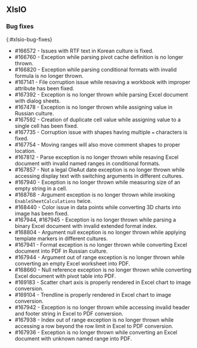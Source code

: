 ## XlsIO

### Bug fixes
{:#xlsio-bug-fixes}

* \#166572 - Issues with RTF text in Korean culture is fixed.
* \#166760 - Exception while parsing pivot cache definition is no longer thrown.
* \#166820 - Exception while parsing conditional formats with invalid formula is no longer thrown.
* \#167141 - File corruption issue while resaving a workbook with improper attribute has been fixed.
* \#167392 - Exception is no longer thrown while parsing Excel document with dialog sheets.
* \#167478 - Exception is no longer thrown while assigning value in Russian culture.
* \#167592 - Creation of duplicate cell value while assigning value to a single cell has been fixed.
* \#167735 - Corruption issue with shapes having multiple `=` characters is fixed.
* \#167754 - Moving ranges will also move comment shapes to proper location.
* \#167812 - Parse exception is no longer thrown while resaving Excel document with invalid named ranges in conditional formats.
* \#167857 - Not a legal OleAut date exception is no longer thrown while accessing display text with switching arguments in different cultures.
* \#167940 - Exception is no longer thrown while measuring size of an empty string in a cell. 
* \#168768 - Argument exception is no longer thrown while invoking `EnableSheetCalculations` twice.
* \#168440 - Color issue in data points while converting 3D charts into image has been fixed.
* \#167944, \#167945 - Exception is no longer thrown while parsing a binary Excel document with invalid extended format index.
* \#168804 - Argument null exception is no longer thrown while applying template markers in different cultures.
* \#167941 - Format exception is no longer thrown while converting Excel document into PDF in Russian culture.
* \#167944 - Argument out of range exception is no longer thrown while converting an empty Excel worksheet into PDF.
* \#168660 - Null reference exception is no longer thrown while converting Excel document with pivot table into PDF.
* \#169183 - Scatter chart axis is properly rendered in Excel chart to image conversion.
* \#169104 - Trendline is properly rendered in Excel chart to image conversion.
* \#167942 - Exception is no longer thrown while accessing invalid header and footer string in Excel to PDF conversion.
* \#167938 - Index out of range exception is no longer thrown while accessing a row beyond the row limit in Excel to PDF conversion.
* \#167936 - Exception is no longer thrown while converting an Excel document with unknown named range into PDF.       
